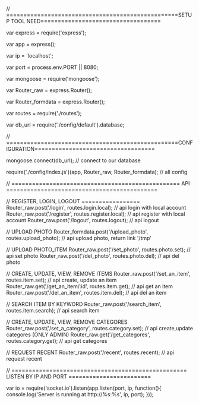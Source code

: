 // ==================================================SETUP TOOL NEED===================================

var express         =   require('express');

var app             =   express();

var ip              =   'localhost';

var port            =   process.env.PORT || 8080;

var mongoose        =   require('mongoose');

var Router_raw      =   express.Router();

var Router_formdata =   express.Router();

var routes   		= require('./routes');

var db_url   		= require('./config/default').database;

// ==================================================CONFIGURATION===================================

mongoose.connect(db_url); // connect to our database

require('./config/index.js')(app, Router_raw, Router_formdata);  //  all config

// ================================================= API ============================================

// REGISTER, LOGIN, LOGOUT =================
Router_raw.post('/login', 		  		routes.login.local);          	// api login with local account
Router_raw.post('/register', 			routes.register.local);       	// api register with local account
Router_raw.post('/logout', 		  		routes.logout);					// api logout 

// UPLOAD PHOTO
Router_formdata.post('/upload_photo',	routes.upload_photo);			// api upload photo, return link '/tmp'

// UPLOAD PHOTO_ITEM
Router_raw.post('/set_photo',   		routes.photo.set);				// api set photo
Router_raw.post('/del_photo',			routes.photo.del);				// api del photo

// CREATE, UPDATE, VIEW, REMOVE ITEMS
Router_raw.post('/set_an_item', 		routes.item.set);        		// api create, update an item
Router_raw.get('/get_an_item/:id',	 	routes.item.get);				// api get an  item
Router_raw.post('/del_an_item', 		routes.item.del);				// api del an  item

// SEARCH ITEM BY KEYWORD
Router_raw.post('/search_item', 		routes.item.search);			// api search item

// CREATE, UPDATE, VIEW, REMOVE CATEGORES
Router_raw.post('/set_a_category', 		routes.category.set);			// api create,update categores   (ONLY ADMIN)
Router_raw.get('/get_categores',  		routes.category.get);			// api get categores

// REQUEST RECENT
Router_raw.post('/recent',				routes.recent);					// api request recent

// =================================================== LISTEN BY IP AND PORT ========================

var io = require('socket.io').listen(app.listen(port, ip, function(){
    console.log('Server is running at http://%s:%s', ip, port);
}));
